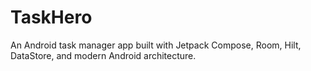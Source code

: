 # TaskHero
An Android task manager app built with Jetpack Compose, Room, Hilt, DataStore, and modern Android architecture.
